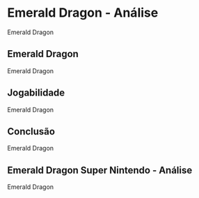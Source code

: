 ---
---

# Emerald Dragon - Análise

Emerald Dragon

## Emerald Dragon

Emerald Dragon

## Jogabilidade

Emerald Dragon

## Conclusão

Emerald Dragon

## Emerald Dragon Super Nintendo - Análise

Emerald Dragon
